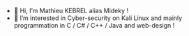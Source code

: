 - 👋 Hi, I’m Mathieu KEBREL alias Mideky !
- 👀 I’m interested in Cyber-security on Kali Linux and mainly programmation in C / C# / C++ / Java and web-design !

<!---
Mideky-hub/Mideky-hub is a ✨ special ✨ repository because its `README.md` (this file) appears on your GitHub profile.
You can click the Preview link to take a look at your changes.
--->

